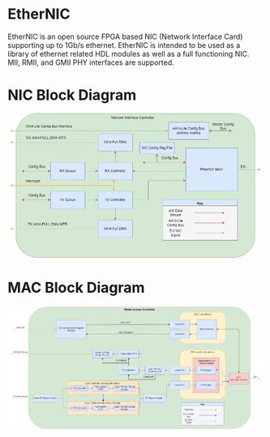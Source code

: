 # EtherNIC
EtherNIC is an open source FPGA based NIC (Network Interface Card) supporting up to 1Gb/s ethernet. EtherNIC is intended to be used as a library of ethernet related HDL modules as well as a full functioning NIC. MII, RMII, and GMII PHY interfaces are supported. 

# NIC Block Diagram
![NIC block diagram](https://github.com/RiceShelley/EtherNIC/blob/main/doc/NIC_diagram.png)

# MAC Block Diagram
![MAC block diagram](https://github.com/RiceShelley/EtherNIC/blob/main/doc/MAC_diagram.png)